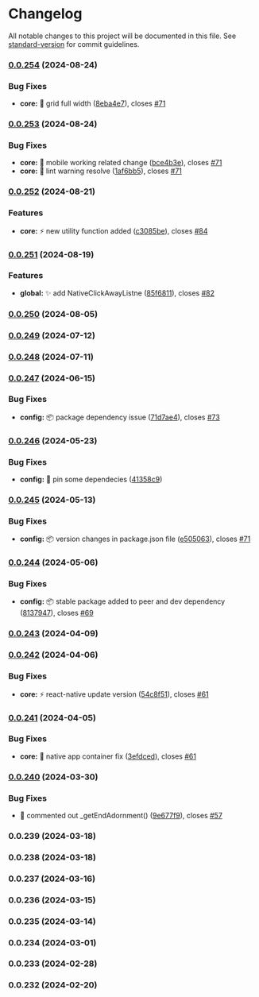 # Changelog

All notable changes to this project will be documented in this file. See [standard-version](https://github.com/conventional-changelog/standard-version) for commit guidelines.

### [0.0.254](https://github.com/wrappid/native-mobile/compare/v0.0.253...v0.0.254) (2024-08-24)


### Bug Fixes

* **core:** :bug: grid full width ([8eba4e7](https://github.com/wrappid/native-mobile/commit/8eba4e7b1feb79ae841af66cac192dd28b4472b4)), closes [#71](https://github.com/wrappid/native-mobile/issues/71)

### [0.0.253](https://github.com/wrappid/native-mobile/compare/v0.0.252...v0.0.253) (2024-08-24)


### Bug Fixes

* **core:** :bug: mobile working related change ([bce4b3e](https://github.com/wrappid/native-mobile/commit/bce4b3e006eb2c5a423b21d1dd3ad997a9587d05)), closes [#71](https://github.com/wrappid/native-mobile/issues/71)
* **core:** :rotating_light: lint warning resolve ([1af6bb5](https://github.com/wrappid/native-mobile/commit/1af6bb57f16ef7cc27b75152b7c9e46b230a93ed)), closes [#71](https://github.com/wrappid/native-mobile/issues/71)

### [0.0.252](https://github.com/wrappid/native-mobile/compare/v0.0.251...v0.0.252) (2024-08-21)


### Features

* **core:** :zap: new utility function added ([c3085be](https://github.com/wrappid/native-mobile/commit/c3085be3881984c3969e7845661984e47de02b8f)), closes [#84](https://github.com/wrappid/native-mobile/issues/84)

### [0.0.251](https://github.com/wrappid/native-mobile/compare/v0.0.250...v0.0.251) (2024-08-19)


### Features

* **global:** :sparkles: add NativeClickAwayListne ([85f6811](https://github.com/wrappid/native-mobile/commit/85f681157df798e21f2cd1a63bffe91e4f0df532)), closes [#82](https://github.com/wrappid/native-mobile/issues/82)

### [0.0.250](https://github.com/wrappid/native-mobile/compare/v0.0.249...v0.0.250) (2024-08-05)

### [0.0.249](https://github.com/wrappid/native-mobile/compare/v0.0.248...v0.0.249) (2024-07-12)

### [0.0.248](https://github.com/wrappid/native-mobile/compare/v0.0.247...v0.0.248) (2024-07-11)

### [0.0.247](https://github.com/wrappid/native-mobile/compare/v0.0.246...v0.0.247) (2024-06-15)


### Bug Fixes

* **config:** :package: package dependency issue ([71d7ae4](https://github.com/wrappid/native-mobile/commit/71d7ae433eb785b19ed952550f32f23ffcb2dc4a)), closes [#73](https://github.com/wrappid/native-mobile/issues/73)

### [0.0.246](https://github.com/wrappid/native-mobile/compare/v0.0.245...v0.0.246) (2024-05-23)


### Bug Fixes

* **config:** :pushpin: pin some dependecies ([41358c9](https://github.com/wrappid/native-mobile/commit/41358c946c3ddc687fe07a6a946895a0b45969ad))

### [0.0.245](https://github.com/wrappid/native-mobile/compare/v0.0.244...v0.0.245) (2024-05-13)


### Bug Fixes

* **config:** 📦 version changes in package.json file ([e505063](https://github.com/wrappid/native-mobile/commit/e5050631a4dfedcf65d7db3f99e1c41b664f08f6)), closes [#71](https://github.com/wrappid/native-mobile/issues/71)

### [0.0.244](https://github.com/wrappid/native-mobile/compare/v0.0.243...v0.0.244) (2024-05-06)


### Bug Fixes

* **config:** :package: stable package added to peer and dev dependency ([8137947](https://github.com/wrappid/native-mobile/commit/8137947bf5a30bcee978a5a002e033789e75067c)), closes [#69](https://github.com/wrappid/native-mobile/issues/69)

### [0.0.243](https://github.com/wrappid/native-mobile/compare/v0.0.242...v0.0.243) (2024-04-09)

### [0.0.242](https://github.com/wrappid/native-mobile/compare/v0.0.241...v0.0.242) (2024-04-06)


### Bug Fixes

* **core:** :zap: react-native update version ([54c8f51](https://github.com/wrappid/native-mobile/commit/54c8f5152d4ee25665122f31b0585f978c2f180e)), closes [#61](https://github.com/wrappid/native-mobile/issues/61)

### [0.0.241](https://github.com/wrappid/native-mobile/compare/v0.0.240...v0.0.241) (2024-04-05)


### Bug Fixes

* **core:** :art: native app container fix ([3efdced](https://github.com/wrappid/native-mobile/commit/3efdced4c2cf8b323e9f6d665d275d49304018af)), closes [#61](https://github.com/wrappid/native-mobile/issues/61)

### [0.0.240](https://github.com/wrappid/native-mobile/compare/v0.0.239...v0.0.240) (2024-03-30)


### Bug Fixes

* :bug: commented out _getEndAdornment() ([9e677f9](https://github.com/wrappid/native-mobile/commit/9e677f9f858bf384166d81863272160dba84c197)), closes [#57](https://github.com/wrappid/native-mobile/issues/57)

### 0.0.239 (2024-03-18)

### 0.0.238 (2024-03-18)

### 0.0.237 (2024-03-16)

### 0.0.236 (2024-03-15)

### 0.0.235 (2024-03-14)

### 0.0.234 (2024-03-01)

### 0.0.233 (2024-02-28)

### 0.0.232 (2024-02-20)
